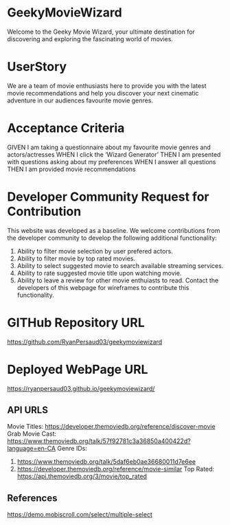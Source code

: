 # GeekyMovieWizard
Welcome to the Geeky Movie Wizard, your ultimate destination for discovering and exploring the fascinating world of movies.

# UserStory
We are a team of movie enthusiasts here to provide you with the latest movie recommendations and help you discover your next cinematic adventure in our audiences favourite movie genres.

# Acceptance Criteria
GIVEN I am taking a questionnaire about my favourite movie genres and actors/actresses
WHEN I click the ‘Wizard Generator’
THEN I am presented with questions asking about my preferences WHEN I answer all questions
THEN I am provided movie recommendations

# Developer Community Request for Contribution
This website was developed as a baseline. 
We welcome contributions from the developer community to develop the following additional functionality:
1. Ability to filter movie selection by user prefered actors.
2. Ability to filter movie by top rated movies.
3. Ability to select suggested movie to search available streaming services.
4. Ability to rate suggested movie title upon watching movie.
5. Ability to leave a review for other movie enthuiasts to read.
Contact the developers of this webpage for wireframes to contribute this functionality.

# GITHub Repository URL
https://github.com/RyanPersaud03/geekymoviewizard

# Deployed WebPage URL
https://ryanpersaud03.github.io/geekymoviewizard/ 

## API URLS
Movie Titles: https://developer.themoviedb.org/reference/discover-movie 
Grab Movie Cast: https://www.themoviedb.org/talk/57f92781c3a36850a400422d?language=en-CA
Genre IDs: 
1. https://www.themoviedb.org/talk/5daf6eb0ae36680011d7e6ee
2. https://developer.themoviedb.org/reference/movie-similar 
Top Rated: https://api.themoviedb.org/3/movie/top_rated  

## References
https://demo.mobiscroll.com/select/multiple-select

